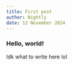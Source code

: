 ```yaml
---
title: First post
author: Nightly
date: 12 November 2024
---
```


### Hello, world!

Idk what to write here lol

